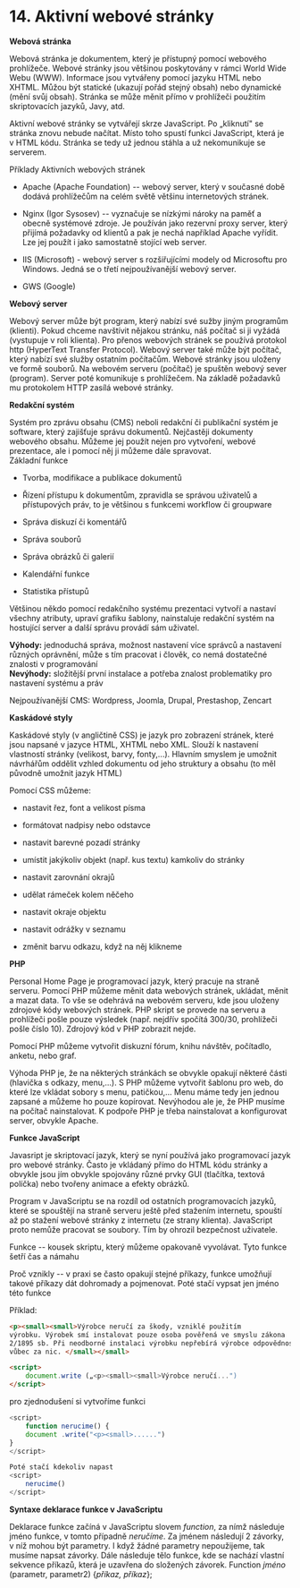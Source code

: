 # 14. Aktivní webové stránky

**Webová stránka**

Webová stránka je dokumentem, který je přístupný pomocí webového
prohlížeče. Webové stránky jsou většinou poskytovány v rámci World Wide
Webu (WWW). Informace jsou vytvářeny pomocí jazyku HTML nebo XHTML.
Můžou být statické (ukazují pořád stejný obsah) nebo dynamické (mění
svůj obsah). Stránka se může měnit přímo v prohlížeči použitím
skriptovacích jazyků, Javy, atd.

Aktivní webové stránky se vytvářejí skrze JavaScript. Po „kliknutí" se
stránka znovu nebude načítat. Místo toho spustí funkci JavaScript, která
je v HTML kódu. Stránka se tedy už jednou stáhla a už nekomunikuje se
serverem.

Příklady Aktivních webových stránek

-   Apache (Apache Foundation) -- webový server, který v současné době
    dodává prohlížečům na celém světě většinu internetových stránek.

-   Nginx (Igor Sysosev) -- vyznačuje se nízkými nároky na paměť a
    obecně systémové zdroje. Je používán jako rezervní proxy server,
    který přijímá požadavky od klientů a pak je nechá například Apache
    vyřídit. Lze jej použít i jako samostatně stojící web server.

-   IIS (Microsoft) - webový server s rozšiřujícími modely od Microsoftu
    pro Windows. Jedná se o třetí nejpoužívanější webový server.

-   GWS (Google)

**Webový server**

Webový server může být program, který nabízí své sužby jiným programům
(klienti). Pokud chceme navštívit nějakou stránku, náš počítač si ji
vyžádá (vystupuje v roli klienta). Pro přenos webových stránek se
používá protokol http (HyperText Transfer Protocol). Webový server také
může být počítač, který nabízí své služby ostatním počítačům. Webové
stránky jsou uloženy ve formě souborů. Na webovém serveru (počítač) je
spuštěn webový sever (program). Server poté komunikuje s prohlížečem. Na
základě požadavků mu protokolem HTTP zasílá webové stránky.

**Redakční systém**

Systém pro zprávu obsahu (CMS) neboli redakční či publikační systém je
software, který zajišťuje správu dokumentů. Nejčastěji dokumenty
webového obsahu. Můžeme jej použít nejen pro vytvoření, webové
prezentace, ale i pomocí něj ji můžeme dále spravovat.\
Základní funkce

-   Tvorba, modifikace a publikace dokumentů

-   Řízení přístupu k dokumentům, zpravidla se správou uživatelů a
    přístupových práv, to je většinou s funkcemi workflow či groupware

-   Správa diskuzí či komentářů

-   Správa souborů

-   Správa obrázků či galerií

-   Kalendářní funkce

-   Statistika přístupů

Většinou někdo pomocí redakčního systému prezentaci vytvoří a nastaví
všechny atributy, upraví grafiku šablony, nainstaluje redakční systém na
hostující server a další správu provádí sám uživatel.

**Výhody:** jednoduchá správa, možnost nastavení více správců
a nastavení různých oprávnění, může s tím pracovat i člověk, co nemá
dostatečné znalosti v programování\
**Nevýhody:** složitější první instalace a potřeba znalost
problematiky pro nastavení systému a práv

Nejpoužívanější CMS: Wordpress, Joomla, Drupal, Prestashop, Zencart

**Kaskádové styly**

Kaskádové styly (v angličtině CSS) je jazyk pro zobrazení stránek, které
jsou napsané v jazyce HTML, XHTML nebo XML. Slouží k nastavení
vlastností stránky (velikost, barvy, fonty,...). Hlavním smyslem je
umožnit návrhářům oddělit vzhled dokumentu od jeho struktury a obsahu
(to měl původně umožnit jazyk HTML)

Pomocí CSS můžeme:

-   nastavit řez, font a velikost písma

-   formátovat nadpisy nebo odstavce

-   nastavit barevné pozadí stránky

-   umístit jakýkoliv objekt (např. kus textu) kamkoliv do stránky

-   nastavit zarovnání okrajů

-   udělat rámeček kolem něčeho

-   nastavit okraje objektu

-   nastavit odrážky v seznamu

-   změnit barvu odkazu, když na něj klikneme

**PHP**

Personal Home Page je programovací jazyk, který pracuje na straně
serveru. Pomocí PHP můžeme měnit data webových stránek, ukládat, měnit a
mazat data. To vše se odehrává na webovém serveru, kde jsou uloženy
zdrojové kódy webových stránek. PHP skript se provede na serveru a
prohlížeči pošle pouze výsledek (např. nejdřív spočítá 300/30,
prohlížeči pošle číslo 10). Zdrojový kód v PHP zobrazit nejde.

Pomocí PHP můžeme vytvořit diskuzní fórum, knihu návštěv, počítadlo,
anketu, nebo graf.

Výhoda PHP je, že na některých stránkách se obvykle opakují některé
části (hlavička s odkazy, menu,...). S PHP můžeme vytvořit šablonu pro
web, do které lze vkládat sobory s menu, patičkou,... Menu máme tedy jen
jednou zapsané a můžeme ho pouze kopírovat. Nevýhodou ale je, že PHP
musíme na počítač nainstalovat. K podpoře PHP je třeba nainstalovat a
konfigurovat server, obvykle Apache.

**Funkce JavaScript**

Javasript je skriptovací jazyk, který se nyní používá jako programovací
jazyk pro webové stránky. Často je vkládaný přímo do HTML kódu stránky a
obvykle jsou jím obvykle spojovány různé prvky GUI (tlačítka, textová
políčka) nebo tvořeny animace a efekty obrázků.

Program v JavaScriptu se na rozdíl od ostatních programovacích jazyků,
které se spouštějí na straně serveru ještě před stažením internetu,
spouští až po stažení webové stránky z internetu (ze strany klienta).
JavaScript proto nemůže pracovat se soubory. Tím by ohrozil bezpečnost
uživatele.

Funkce -- kousek skriptu, který můžeme opakovaně vyvolávat. Tyto funkce
šetří čas a námahu

Proč vznikly -- v praxi se často opakují stejné příkazy, funkce umožňují
takové příkazy dát dohromady a pojmenovat. Poté stačí vypsat jen jméno
této funkce

Příklad:
```html
<p><small><small>Výrobce neručí za škody, vzniklé použitím
výrobku. Výrobek smí instalovat pouze osoba pověřená ve smyslu zákona
2/1895 sb. Při neodborné instalaci výrobku nepřebírá výrobce odpovědnost
vůbec za nic. </small></small>

<script>
    document.write („<p><small><small>Výrobce neručí...")
</script>
```

pro zjednodušení si vytvoříme funkci
```js
<script>
    function nerucime() {
    document .write("<p><small>......")
}
</script>

Poté stačí kdekoliv napast
<script>
    nerucime()
</script>
```

**Syntaxe deklarace funkce v JavaScriptu**

Deklarace funkce začíná v JavaScriptu slovem *function*, za nímž
následuje jméno funkce, v tomto případně *neručíme*. Za jménem následují
2 závorky, v níž mohou být parametry. I když žádné parametry
nepoužijeme, tak musíme napsat závorky. Dále následuje tělo funkce, kde
se nachází vlastní sekvence příkazů, která je uzavřena do složených
závorek. Function *jméno* (parametr, parametr2) {*příkaz, příkaz*};
